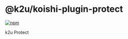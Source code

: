# @k2u/koishi-plugin-protect

[![npm](https://img.shields.io/npm/v/@k2u/koishi-plugin-protect?style=flat-square)](https://www.npmjs.com/package/@k2u/koishi-plugin-protect)

k2u Protect
